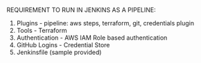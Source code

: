 REQUIREMENT TO RUN IN JENKINS AS A PIPELINE:
1. Plugins - pipeline: aws steps, terraform, git, credentials plugin
2. Tools - Terraform
3. Authentication - AWS IAM Role based authentication
4. GitHub Logins - Credential Store
5. Jenkinsfile (sample provided)